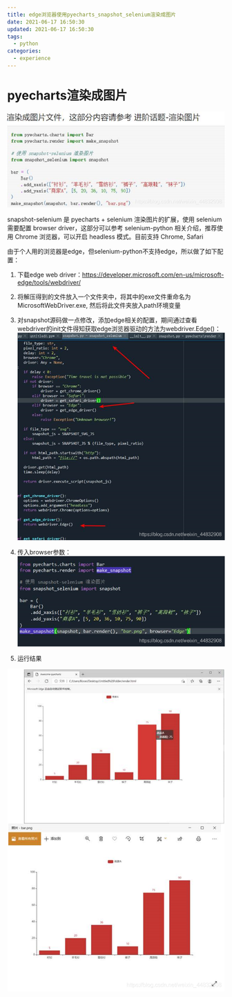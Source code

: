 ```yaml
---
title: edge浏览器使用pyecharts_snapshot_selenium渲染成图片
date: 2021-06-17 16:50:30
updated: 2021-06-17 16:50:30
tags:
  - python
categories:
  - experience
---
```


# pyecharts渲染成图片

![在这里插入图片描述](edge浏览器使用pyecharts_snapshot_selenium渲染成图片/20210617103805753.png)


snapshot-selenium 是 pyecharts + selenium 渲染图片的扩展，使用 selenium 需要配置 browser driver，这部分可以参考 selenium-python 相关介绍，推荐使用 Chrome 浏览器，可以开启 headless 模式。目前支持 Chrome, Safari

由于个人用的浏览器是edge，但selenium-python不支持edge，所以做了如下配置：
1. 下载edge web driver：https://developer.microsoft.com/en-us/microsoft-edge/tools/webdriver/
2. 将解压得到的文件放入一个文件夹中，将其中的exe文件重命名为MicrosoftWebDriver.exe, 然后将此文件夹放入path环境变量
3. 对snapshot源码做一点修改，添加edge相关的配置，期间通过查看webdriver的init文件得知获取edge浏览器驱动的方法为webdriver.Edge()：
	![在这里插入图片描述](edge浏览器使用pyecharts_snapshot_selenium渲染成图片/2021061710383363.png)

4. 传入browser参数：
	![在这里插入图片描述](edge浏览器使用pyecharts_snapshot_selenium渲染成图片/20210617103842503.png)

5. 运行结果
	

![在这里插入图片描述](edge浏览器使用pyecharts_snapshot_selenium渲染成图片/20210617103858427.png)
